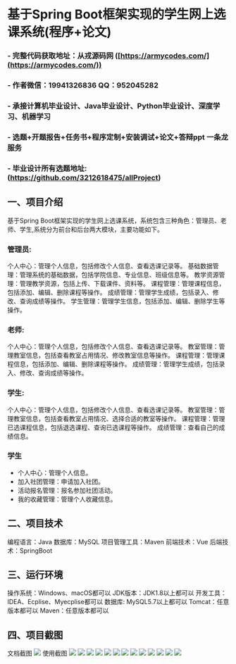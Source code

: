 基于Spring Boot框架实现的学生网上选课系统(程序+论文)
=
### - 完整代码获取地址：从戎源码网 ([https://armycodes.com/](https://armycodes.com/))
### - 作者微信：19941326836  QQ：952045282 
### - 承接计算机毕业设计、Java毕业设计、Python毕业设计、深度学习、机器学习
### - 选题+开题报告+任务书+程序定制+安装调试+论文+答辩ppt 一条龙服务
### - 毕业设计所有选题地址:(https://github.com/3212618475/allProject)


一、项目介绍
---
基于Spring Boot框架实现的学生网上选课系统，系统包含三种角色：管理员、老师、学生,系统分为前台和后台两大模块，主要功能如下。
### 管理员:
个人中心：管理个人信息，包括修改个人信息、查看选课记录等。
基础数据管理：管理系统的基础数据，包括学院信息、专业信息、班级信息等。
教学资源管理：管理教学资源，包括上传、下载课件、资料等。
课程管理：管理课程信息，包括添加、编辑、删除课程等操作。
成绩管理：管理学生成绩，包括录入、修改、查询成绩等操作。
学生管理：管理学生信息，包括添加、编辑、删除学生等操作。

### 老师:
个人中心：管理个人信息，包括修改个人信息、查看选课记录等。
教室管理：管理教室信息，包括查看教室占用情况、修改教室信息等操作。
课程管理：管理课程信息，包括添加、编辑、删除课程等操作。
成绩管理：管理学生成绩，包括录入、修改、查询成绩等操作。
  
### 学生:
个人中心：管理个人信息，包括修改个人信息、查看选课记录等。
教室管理：管理教室信息，包括查看教室占用情况、选择合适的教室等操作。
课程管理：管理已选课程信息，包括退选课程、查询已选课程等操作。
成绩管理：查看自己的成绩信息。


### 学生
- 个人中心：管理个人信息。
- 加入社团管理：申请加入社团。
- 活动报名管理：报名参加社团活动。
- 我的收藏管理：管理个人收藏信息。

  
二、项目技术
---
编程语言：Java
数据库：MySQL
项目管理工具：Maven
前端技术：Vue
后端技术：SpringBoot

三、运行环境
---
操作系统：Windows、macOS都可以
JDK版本：JDK1.8以上都可以
开发工具：IDEA、Ecplise、Myecplise都可以
数据库: MySQL5.7以上都可以
Tomcat：任意版本都可以
Maven：任意版本都可以

四、项目截图
---
文档截图
![](limage/2.png)
使用截图
![](image/1.png)
![](image/2.png)
![](image/3.png)
![](image/4.png)
![](image/5.png)
![](image/6.png)
![](image/7.png)
![](image/8.png)
![](image/9.png)
![](image/10.png)
![](image/11.png)
![](image/12.png)
![](image/13.png)
